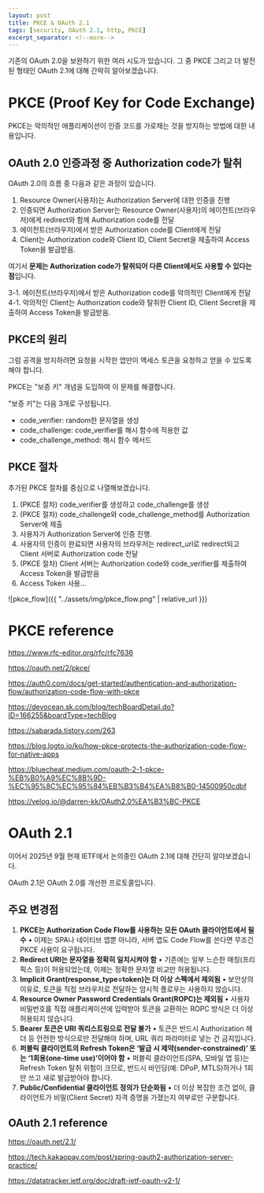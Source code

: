 ```yaml
---
layout: post
title: PKCE & OAuth 2.1
tags: [security, OAuth 2.1, http, PKCE]
excerpt_separator: <!--more-->
---
```


기존의 OAuth 2.0을 보완하기 위한 여러 시도가 있습니다. 그 중 PKCE 그리고 더 발전된 형태인 OAuth 2.1에 대해 간략히 알아보겠습니다.

# PKCE (Proof Key for Code Exchange)

PKCE는 악의적인 애플리케이션이 인증 코드를 가로채는 것을 방지하는 방법에 대한 내용입니다.

## OAuth 2.0 인증과정 중 Authorization code가 탈취

OAuth 2.0의 흐름 중 다음과 같은 과정이 있습니다.

1. Resource Owner(사용자)는 Authorization Server에 대한 인증을 진행
2. 인증되면 Authorization Server는 Resource Owner(사용자)의 에이전트(브라우저)에게 redirect와 함께 Authorization code를 전달
3. 에이전트(브라우저)에서 받은 Authorization code를 Client에게 전달
4. Client는 Authorization code와 Client ID, Client Secret을 제출하여 Access Token을 발급받음.

여기서 **문제는 Authorization code가 탈취되어 다른 Client에서도 사용할 수 있다는 점**입니다.

3-1. 에이전트(브라우저)에서 받은 Authorization code를 악의적인 Client에게 전달
4-1. 악의적인 Client는 Authorization code와 탈취한 Client ID, Client Secret을 제출하여 Access Token을 발급받음.

## PKCE의 원리

그럼 공격을 방지하려면 요청을 시작한 앱만이 액세스 토큰을 요청하고 얻을 수 있도록 해야 합니다.

PKCE는 "보증 키" 개념을 도입하여 이 문제를 해결합니다.

"보증 키"는 다음 3개로 구성됩니다.

- code_verifier: random한 문자열을 생성
- code_challenge: code_verifier를 해시 함수에 적용한 값
- code_challenge_method: 해시 함수 메서드

## PKCE 절차

추가된 PKCE 절차를 중심으로 나열해보겠습니다.

1. (PKCE 절차) code_verifier를 생성하고 code_challenge를 생성
2. (PKCE 절차) code_challenge와 code_challenge_method를 Authorization Server에 제출
3. 사용자가 Authorization Server에 인증 진행.
4. 사용자의 인증이 완료되면 사용자의 브라우저는 redirect_url로 redirect되고 Client 서버로 Authorization code 전달
5. (PKCE 절차) Client 서버는 Authorization code와 code_verifier를 제출하여 Access Token을 발급받음
6. Access Token 사용...

![pkce_flow]({{ "../assets/img/pkce_flow.png" | relative_url }})

# PKCE reference

https://www.rfc-editor.org/rfc/rfc7636

https://oauth.net/2/pkce/

https://auth0.com/docs/get-started/authentication-and-authorization-flow/authorization-code-flow-with-pkce

https://devocean.sk.com/blog/techBoardDetail.do?ID=166255&boardType=techBlog

https://sabarada.tistory.com/263

https://blog.logto.io/ko/how-pkce-protects-the-authorization-code-flow-for-native-apps

https://bluecheat.medium.com/oauth-2-1-pkce-%EB%B0%A9%EC%8B%9D-%EC%95%8C%EC%95%84%EB%B3%B4%EA%B8%B0-14500950cdbf

https://velog.io/@darren-kk/OAuth2.0%EA%B3%BC-PKCE

# OAuth 2.1

이어서 2025년 9월 현재 IETF에서 논의중인 OAuth 2.1에 대해 간단히 알아보겠습니다.

OAuth 2.1은 OAuth 2.0를 개선한 프로토콜입니다.

## 주요 변경점

1. **PKCE는 Authorization Code Flow를 사용하는 모든 OAuth 클라이언트에서 필수**
   • 이제는 SPA나 네이티브 앱뿐 아니라, 서버 앱도 Code Flow를 쓴다면 무조건 PKCE 사용이 요구됩니다.
2. **Redirect URI는 문자열을 정확히 일치시켜야 함**
   • 기존에는 일부 느슨한 매칭(프리픽스 등)이 허용되었는데, 이제는 정확한 문자열 비교만 허용됩니다.
3. **Implicit Grant(response_type=token)는 더 이상 스펙에서 제외됨**
   • 보안상의 이유로, 토큰을 직접 브라우저로 전달하는 암시적 플로우는 사용하지 않습니다.
4. **Resource Owner Password Credentials Grant(ROPC)는 제외됨**
   • 사용자 비밀번호를 직접 애플리케이션에 입력받아 토큰을 교환하는 ROPC 방식은 더 이상 허용되지 않습니다.
5. **Bearer 토큰은 URI 쿼리스트링으로 전달 불가**
   • 토큰은 반드시 Authorization 헤더 등 안전한 방식으로만 전달해야 하며, URL 쿼리 파라미터로 넣는 건 금지입니다.
6. **퍼블릭 클라이언트의 Refresh Token은 ‘발급 시 제약(sender-constrained)’ 또는 ‘1회용(one-time use)’이어야 함**
   • 퍼블릭 클라이언트(SPA, 모바일 앱 등)는 Refresh Token 탈취 위험이 크므로, 반드시 바인딩(예: DPoP, MTLS)하거나 1회만 쓰고 새로 발급받아야 합니다.
7. **Public/Confidential 클라이언트 정의가 단순화됨**
   • 더 이상 복잡한 조건 없이, 클라이언트가 비밀(Client Secret) 자격 증명을 가졌는지 여부로만 구분합니다.

## OAuth 2.1 reference

https://oauth.net/2.1/

https://tech.kakaopay.com/post/spring-oauth2-authorization-server-practice/

https://datatracker.ietf.org/doc/draft-ietf-oauth-v2-1/
